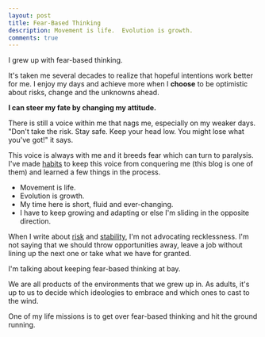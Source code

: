 ```yaml
---
layout: post
title: Fear-Based Thinking
description: Movement is life.  Evolution is growth.
comments: true
---
```

I grew up with fear-based thinking.

It's taken me several decades to realize that hopeful intentions work better for me.  I enjoy my days and achieve more when I **choose** to be optimistic about risks, change and the unknowns ahead.

**I can steer my fate by changing my attitude.**

There is still a voice within me that nags me, especially on my weaker days.  "Don't take the risk.  Stay safe.  Keep your head low.  You might lose what you've got!" it says.

This voice is always with me and it breeds fear which can turn to paralysis.  I've made [habits](/tracking-good-habits) to keep this voice from conquering me (this blog is one of them) and learned a few things in the process.

  - Movement is life.
  - Evolution is growth.
  - My time here is short, fluid and ever-changing.
  - I have to keep growing and adapting or else I'm sliding in the opposite direction.

When I write about [risk](/risking-embarrassment) and [stability](/stability), I'm not advocating recklessness.  I'm not saying that we should throw opportunities away, leave a job without lining up the next one or take what we have for granted.

I'm talking about keeping fear-based thinking at bay.

We are all products of the environments that we grew up in.  As adults, it's up to us to decide which ideologies to embrace and which ones to cast to the wind.

One of my life missions is to get over fear-based thinking and hit the ground running.

